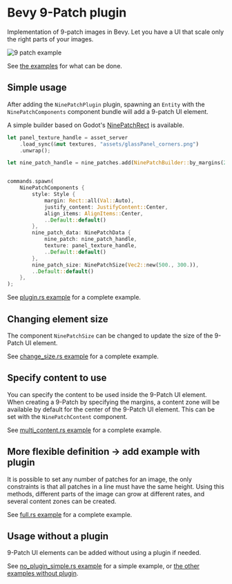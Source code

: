 # Bevy 9-Patch plugin

Implementation of 9-patch images in Bevy. Let you have a UI that scale only the right parts of your images.

![9 patch example](https://raw.githubusercontent.com/mockersf/bevy_extra/master/bevy_ninepatch/result.png)

See [the examples](https://github.com/mockersf/bevy_extra/tree/master/bevy_ninepatch/examples) for what can be done.

## Simple usage

After adding the `NinePatchPlugin` plugin, spawning an `Entity` with the `NinePatchComponents` component bundle will add a 9-patch UI element.

A simple builder based on Godot's [NinePatchRect](https://docs.godotengine.org/en/3.2/classes/class_ninepatchrect.html) is available.

```rust
let panel_texture_handle = asset_server
    .load_sync(&mut textures, "assets/glassPanel_corners.png")
    .unwrap();

let nine_patch_handle = nine_patches.add(NinePatchBuilder::by_margins(20., 20., 20., 20., ()));


commands.spawn(
    NinePatchComponents {
        style: Style {
            margin: Rect::all(Val::Auto),
            justify_content: JustifyContent::Center,
            align_items: AlignItems::Center,
            ..Default::default()
        },
        nine_patch_data: NinePatchData {
            nine_patch: nine_patch_handle,
            texture: panel_texture_handle,
            ..Default::default()
        },
        nine_patch_size: NinePatchSize(Vec2::new(500., 300.)),
        ..Default::default()
    },
);
```

See [plugin.rs example](https://github.com/mockersf/bevy_extra/blob/master/bevy_ninepatch/examples/plugin.rs) for a complete example.

## Changing element size

The component `NinePatchSize` can be changed to update the size of the 9-Patch UI element.

See [change_size.rs example](https://github.com/mockersf/bevy_extra/blob/master/bevy_ninepatch/examples/change_size.rs) for a complete example.

## Specify content to use

You can specify the content to be used inside the 9-Patch UI element. When creating a 9-Patch by specifying the margins, a content zone will be available by default for the center of the 9-Patch UI element. This can be set with the `NinePatchContent` component.

See [multi_content.rs example](https://github.com/mockersf/bevy_extra/blob/master/bevy_ninepatch/examples/content.rs) for a complete example.

## More flexible definition -> add example with plugin

It is possible to set any number of patches for an image, the only constraints is that all patches in a line must have the same height. Using this methods, different parts of the image can grow at different rates, and several content zones can be created.

See [full.rs example](https://github.com/mockersf/bevy_extra/blob/master/bevy_ninepatch/examples/full.rs) for a complete example.

## Usage without a plugin

9-Patch UI elements can be added without using a plugin if needed.

See [no_plugin_simple.rs example](https://github.com/mockersf/bevy_extra/blob/master/bevy_ninepatch/examples/no_plugin_simple.rs) for a simple example, or [the other examples without plugin](https://github.com/mockersf/bevy_extra/tree/master/bevy_ninepatch/examples#withoutplugin).

